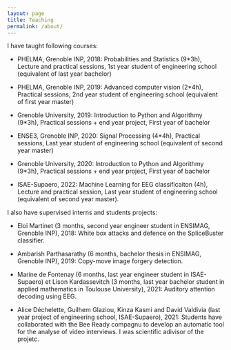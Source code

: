 ```yaml
---
layout: page
title: Teaching
permalink: /about/
---
```

I have taught following courses:  

- PHELMA, Grenoble INP, 2018: Probabilities and Statistics (9*3h), Lecture and practical sessions, 1st year student of engineering school (equivalent of last year bachelor)  

- PHELMA, Grenoble INP, 2019: Advanced computer vision (2*4h), Practical sessions, 2nd year student of engineering school (equivalent of first year master)  

- Grenoble University, 2019: Introduction to Python and Algorithmy (9*3h), Practical sessions + end year project, First year of bachelor  

- ENSE3, Grenoble INP, 2020: Signal Processing (4*4h), Practical sessions, Last year student of engineering school (equivalent of second year master)  

- Grenoble University, 2020: Introduction to Python and Algorithmy (9*3h), Practical sessions + end year project, First year of bachelor  

- ISAE-Supaero, 2022: Machine Learning for EEG classificaiton (4h), Lecture and practical session,  Last year student of engineering school (equivalent of second year master).

I also have supervised interns and students projects:

- Eloi Martinet (3 months, second year engineer student in ENSIMAG, Grenoble INP), 2018: White box attacks and defence on the SpliceBuster classifier.

- Ambarish Parthasarathy (6 months, bachelor thesis in ENSIMAG, Grenoble INP), 2019: Copy-move image forgery detection.

- Marine de Fontenay (6 months, last year engineer student in ISAE-Supaero) et Lison Kardassevitch (3 months, last year bachelor student in applied mathematics in Toulouse University), 2021: Auditory attention decoding using EEG.  

- Alice Déchelette, Guilhem Glaziou, Kinza Kasmi and David Valdivia (last year project of engineering school, ISAE-Supaero), 2021: Students have collaborated with the Bee Ready compagnu to develop an automatic tool for the analyse of video interviews. I was scientific adivisor of the projetc.  